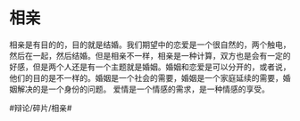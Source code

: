 # 相亲
相亲是有目的的，目的就是结婚。我们期望中的恋爱是一个很自然的，两个触电，然后在一起，然后结婚。但是相亲不一样，相亲是一种计算，双方也是会有一定的好感，但是两个人还是有一个主题就是婚姻。婚姻和恋爱是可以分开的，或者说，他们的目的是不一样的。婚姻是一个社会的需要，婚姻是一个家庭延续的需要，婚姻解决的是一个身份的问题。
爱情是一个情感的需求，是一种情感的享受。

#辩论/碎片/相亲#